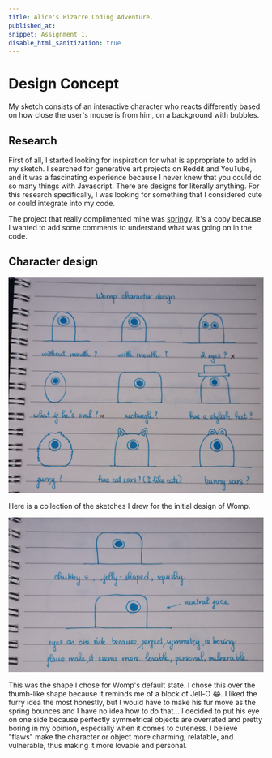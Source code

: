 ```yaml
---
title: Alice's Bizarre Coding Adventure.
published_at: 
snippet: Assignment 1.
disable_html_sanitization: true
---
```


# Design Concept

My sketch consists of an interactive character who reacts differently based on how close the user's mouse is from him, on a background with bubbles.

## Research

First of all, I started looking for inspiration for what is appropriate to add in my sketch. I searched for generative art projects on Reddit and YouTube, and it was a fascinating experience because I never knew that you could do so many things with Javascript. There are designs for literally anything. For this research specifically, I was looking for something that I considered cute or could integrate into my code. 

The project that really complimented mine was [springy](https://editor.p5js.org/sturrpzzzzz/sketches/qqZt0QgM0). It's a copy because I wanted to add some comments to understand what was going on in the code. 

## Character design

![original ideas](static/womp_character_design/20240408_025456.jpg)

Here is a collection of the sketches I drew for the initial design of Womp.

![default state](static/womp_character_design/20240408_031120.jpg)

This was the shape I chose for Womp's default state. I chose this over the thumb-like shape because it reminds me of a block of Jell-O :joy:. I liked the furry idea the most honestly, but I would have to make his fur move as the spring bounces and I have no idea how to do that... I decided to put his eye on one side because perfectly symmetrical objects are overrated and pretty boring in my opinion, especially when it comes to cuteness. I believe "flaws" make the character or object more charming, relatable, and vulnerable, thus making it more lovable and personal.





